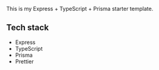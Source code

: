 This is my Express + TypeScript + Prisma starter template.

## Tech stack

- Express
- TypeScript
- Prisma
- Prettier
